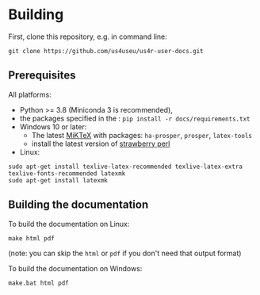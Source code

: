 # Building

First, clone this repository, e.g. in command line:
```
git clone https://github.com/us4useu/us4r-user-docs.git
```

## Prerequisites

All platforms:
- Python >= 3.8 (Miniconda 3 is recommended),
- the packages specified in the : `pip install -r docs/requirements.txt`
- Windows 10 or later:
  - The latest [MiKTeX](https://miktex.org/) with packages: `ha-prosper`, `prosper`, `latex-tools`
  - install the latest version of [strawberry perl](strawberryperl.com)
- Linux:
```
sudo apt-get install texlive-latex-recommended texlive-latex-extra texlive-fonts-recommended latexmk
sudo apt-get install latexmk
```

## Building the documentation

To build the documentation on Linux:
```
make html pdf
```
(note: you can skip the `html` or `pdf` if you don't need that output format)

To build the documentation on Windows:
```
make.bat html pdf
```

